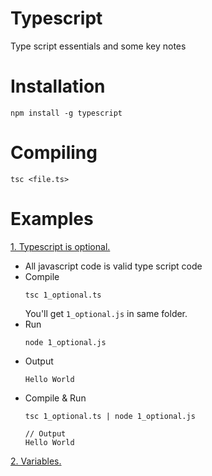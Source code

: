 # Typescript
Type script essentials and some key notes

# Installation
```
npm install -g typescript
```

# Compiling
```
tsc <file.ts>
```

# Examples
[1. Typescript is optional.](examples/1_optional.ts)
 - All javascript code is valid type script code
 - Compile
    ```
    tsc 1_optional.ts
    ```
    You'll get `1_optional.js` in same folder.
- Run
    ```
    node 1_optional.js
    ```
- Output
    ```
    Hello World
    ```
- Compile & Run
    ```
    tsc 1_optional.ts | node 1_optional.js
    
    // Output
    Hello World
    ```
[2. Variables.](examples/2_variables.ts)

